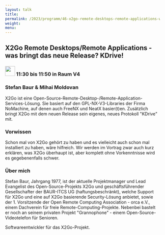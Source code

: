 ```yaml
---
layout: talk
title:
permalink: /2023/programm/46-x2go-remote-desktops-remote-applications-was-bringt-das-neue-release-kdrive-/
weight:
menu:
---
```

## X2Go Remote Desktops/Remote Applications - was bringt das neue Release? KDrive!

### <img height = "32" src="../../../images/talk.svg"> 11:30 bis 11:50 in Raum V4

### Stefan Baur & Mihai Moldovan

X2Go ist eine Open-Source-Remote-Desktop-/Remote-Application-Services-Lösung. Sie basiert auf den GPL-NX-V3-Libraries der Firma NoMachine, auf denen auch FreeNX und NeatX basier(t)en. Zusätzlich bringt X2Go mit dem neuen Release sein eigenes, neues Protokoll "KDrive" mit.

### Vorwissen

Schon mal von X2Go gehört zu haben und es vielleicht auch schon mal installiert zu haben, wäre hilfreich. Wir werden im Vortrag zwar auch kurz erklären, was X2Go überhaupt ist, aber komplett ohne Vorkenntnisse wird es gegebenenfalls schwer.

### Über mich

Stefan Baur, Jahrgang 1977, ist der aktuelle Projektmanager und Lead Evangelist des Open-Source-Projekts X2Go und geschäftsführender Gesellschafter der BAUR-ITCS UG (haftungsbeschränkt), welche Support für X2Go und eine auf X2Go basierende Security-Lösung anbietet, sowie der 1. Vorsitzende der Open Remote Computing Association - orca e.V., einem Dachverein für freie Remote-Computing-Projekte. Nebenbei bastelt er noch an seinem privaten Projekt "Grannophone" - einem Open-Source-Videotelefon für Senioren.

Softwareentwickler für das X2Go-Projekt.

